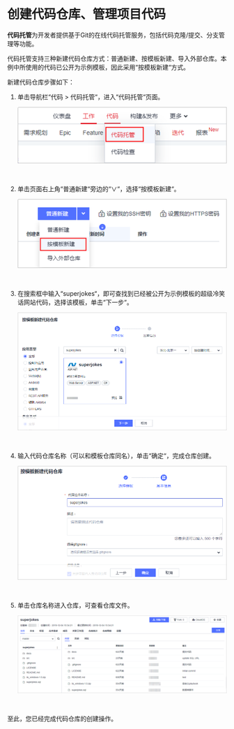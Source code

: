 # **创建代码仓库、管理项目代码**<a name="devcloud_qs_0503"></a>

**代码托管**为开发者提供基于Git的在线代码托管服务，包括代码克隆/提交、分支管理等功能。

代码托管支持三种新建代码仓库方式：普通新建、按模板新建、导入外部仓库。本例中所使用的代码已公开为示例模板，因此采用“按模板新建“方式。

新建代码仓库步骤如下：

1.  单击导航栏“代码  \>  代码托管“，进入“代码托管“页面。

    ![](figures/选择目录-代码托管.png)

      

2.  单击页面右上角“普通新建“旁边的“∨“，选择“按模板新建“。

    ![](figures/按模板新建代码仓库.png)

      

3.  在搜索框中输入“superjokes“，即可查找到已经被公开为示例模板的超级冷笑话网站代码，选择该模板，单击“下一步“。

    ![](figures/C--选择代码仓库模板.png)

      

4.  输入代码仓库名称（可以和模板仓库同名），单击“确定“，完成仓库创建。

    ![](figures/C--新建仓库.png)

      

5.  单击仓库名称进入仓库，可查看仓库文件。

    ![](figures/C--代码仓库.png)

      


至此，您已经完成代码仓库的创建操作。

  

